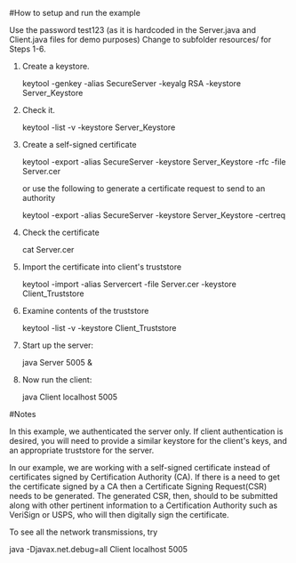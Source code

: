 
#How to setup and run the example

Use the password test123 (as it is hardcoded in the Server.java and Client.java files for demo
purposes) Change to subfolder resources/ for Steps 1-6.

1. Create a keystore.

	keytool -genkey -alias SecureServer -keyalg RSA -keystore Server_Keystore

2. Check it.
	
	 keytool -list -v -keystore Server_Keystore   

3. Create a self-signed certificate

	keytool -export -alias SecureServer -keystore Server_Keystore -rfc -file Server.cer 

	or use the following to generate a certificate request to send to an authority

	keytool -export -alias SecureServer -keystore Server_Keystore -certreq 

4. Check the certificate

	cat Server.cer

5. Import the certificate into client's truststore

	keytool -import -alias Servercert -file Server.cer -keystore Client_Truststore

6. Examine contents of the truststore

	keytool -list -v -keystore Client_Truststore  

7. Start up the server:

	java Server 5005 &

8. Now run the client:

	java Client  localhost 5005

#Notes

In this example, we authenticated the server only. If client authentication is desired, you
will need to provide a similar keystore for the client's keys, and an appropriate truststore
for the server.

In our example, we are working with a self-signed certificate instead of certificates signed by
Certification Authority (CA). If there is a need to get the certificate signed by a CA then a
Certificate Signing Request(CSR) needs to be generated. The generated CSR, then, should to be
submitted along with other pertinent information to a Certification Authority such as VeriSign
or USPS, who will then digitally sign the certificate.


To see all the network transmissions, try

java -Djavax.net.debug=all Client localhost 5005


